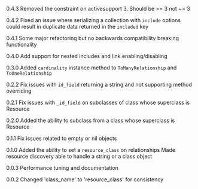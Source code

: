 0.4.3
Removed the constraint on activesupport 3. Should be >= 3 not ~> 3

0.4.2
Fixed an issue where serializing a collection with `include` options could result in duplicate
data returned in the `included` key

0.4.1
Some major refactoring but no backwards compatibility breaking functionality

0.4.0
Add support for nested includes and link enabling/disabling

0.3.0
Added `cardinality` instance method to `ToManyRelationship` and `ToOneRelationship`

0.2.2
Fix issues with `id_field` returning a string and not supporting method overriding

0.2.1
Fix issues with `_id_field` on subclasses of class whose superclass is Resource

0.2.0
Added the ability to subclass from a class whose superclass is Resource

0.1.1
Fix issues related to empty or nil objects

0.1.0
Added the ability to set a `resource_class` on relationships
Made resource discovery able to handle a string or a class object

0.0.3
Performance tuning and documentation

0.0.2
Changed 'class_name' to 'resource_class' for consistency
